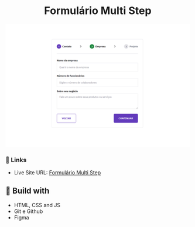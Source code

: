 <h1 align="center">Formulário Multi Step</h1>

![](./screenshot.png)

### 🔗 Links

- Live Site URL: [Formulário Multi Step](https://lucazcruz.github.io/bora-codar/form-multi-step/)

## 🚀 Build with

- HTML, CSS and JS
- Git e Github
- Figma
